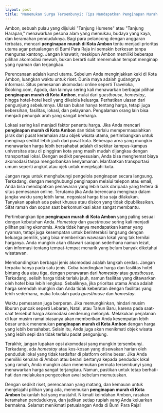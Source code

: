 ```yaml
---
layout: post
title: "Menemukan Surga Tersembunyi: Tips Mendapatkan Penginapan Murah di Kota Ambon"
---
```


Ambon, sebuah pulau yang dijuluki "Tanjung Humene" atau "Tanjung Harapan," menawarkan pesona alam yang memukau, budaya yang kaya, dan keramahan penduduknya. Bagi para pelancong dengan anggaran terbatas, mencari **penginapan murah di Kota Ambon** tentu menjadi prioritas utama agar petualangan di Bumi Para Raja ini semakin berkesan tanpa menguras kantong. Jangan khawatir, meskipun Ambon memiliki beberapa pilihan akomodasi mewah, bukan berarti sulit menemukan tempat menginap yang nyaman dan terjangkau.

Perencanaan adalah kunci utama. Sebelum Anda menginjakkan kaki di Kota Ambon, luangkan waktu untuk riset. Dunia maya adalah gudangnya informasi. Situs pemesanan akomodasi online seperti Traveloka, Booking.com, Agoda, dan lainnya sering kali menawarkan berbagai pilihan **penginapan murah di Kota Ambon**, mulai dari *guesthouse*, *homestay*, hingga hotel-hotel kecil yang dikelola keluarga. Perhatikan ulasan dari pengunjung sebelumnya. Ulasan bukan hanya tentang harga, tetapi juga kebersihan, fasilitas, lokasi, dan pelayanan. Pengalaman orang lain bisa menjadi penunjuk arah yang sangat berharga.

Lokasi sering kali menjadi faktor penentu harga. Jika Anda mencari **penginapan murah di Kota Ambon** dan tidak terlalu mempermasalahkan jarak dari pusat keramaian atau objek wisata utama, pertimbangkan untuk menginap sedikit lebih jauh dari pusat kota. Beberapa area yang mungkin menawarkan harga lebih bersahabat adalah di sekitar kampus-kampus universitas atau di pinggiran kota yang masih mudah dijangkau dengan transportasi lokal. Dengan sedikit penyesuaian, Anda bisa menghemat biaya akomodasi tanpa mengorbankan kenyamanan. Manfaatkan transportasi umum seperti angkot atau ojek untuk menjelajahi kota.

Jangan ragu untuk menghubungi pengelola penginapan secara langsung. Terkadang, dengan menghubungi penginapan melalui telepon atau email, Anda bisa mendapatkan penawaran yang lebih baik daripada yang tertera di situs pemesanan online. Terutama jika Anda berencana menginap dalam jangka waktu yang lebih lama, negosiasi harga bisa saja dilakukan. Tanyakan apakah ada paket khusus atau diskon yang tidak dipublikasikan. Sifat ramah dan sopan saat berkomunikasi akan sangat membantu.

Pertimbangkan tipe **penginapan murah di Kota Ambon** yang paling sesuai dengan kebutuhan Anda. *Homestay* dan *guesthouse* sering kali menjadi pilihan paling ekonomis. Anda tidak hanya mendapatkan kamar yang nyaman, tetapi juga kesempatan untuk berinteraksi langsung dengan keluarga pemilik, yang bisa memberikan wawasan lokal yang tak ternilai harganya. Anda mungkin akan ditawari sarapan sederhana namun lezat, dan informasi tentang tempat-tempat menarik yang belum banyak diketahui wisatawan.

Membandingkan berbagai jenis akomodasi adalah langkah cerdas. Jangan terpaku hanya pada satu jenis. Coba bandingkan harga dan fasilitas hotel bintang dua atau tiga, dengan penawaran dari *homestay* atau *guesthouse*. Terkadang, selisih harga tidak terlalu jauh, namun fasilitas yang ditawarkan oleh hotel bisa lebih lengkap. Sebaliknya, jika prioritas utama Anda adalah harga serendah mungkin dan Anda tidak keberatan dengan fasilitas yang lebih sederhana, maka fokuslah pada *guesthouse* dan *homestay*.

Waktu pemesanan juga berperan. Jika memungkinkan, hindari musim liburan puncak seperti Lebaran, Natal, atau Tahun Baru, karena pada saat-saat tersebut harga akomodasi cenderung melonjak. Melakukan perjalanan di luar musim ramai biasanya akan memberikan Anda kesempatan lebih besar untuk menemukan **penginapan murah di Kota Ambon** dengan harga yang lebih bersahabat. Selain itu, Anda juga akan menikmati objek wisata yang lebih sepi dan tidak terlalu padat pengunjung.

Terakhir, jangan lupakan opsi akomodasi yang mungkin tersembunyi. Terkadang, ada *homestay* atau kos-kosan yang disewakan harian oleh penduduk lokal yang tidak terdaftar di platform online besar. Jika Anda memiliki kenalan di Ambon atau berani bertanya kepada penduduk lokal yang ramah, Anda mungkin akan menemukan permata tersembunyi yang menawarkan harga sangat terjangkau. Namun, pastikan untuk tetap berhati-hati dan melakukan pengecekan awal sebelum memutuskan.

Dengan sedikit riset, perencanaan yang matang, dan kemauan untuk menjelajahi pilihan yang ada, menemukan **penginapan murah di Kota Ambon** bukanlah hal yang mustahil. Nikmati keindahan Ambon, rasakan keramahan penduduknya, dan jadikan setiap rupiah yang Anda keluarkan bermakna. Selamat menikmati petualangan Anda di Bumi Para Raja!
